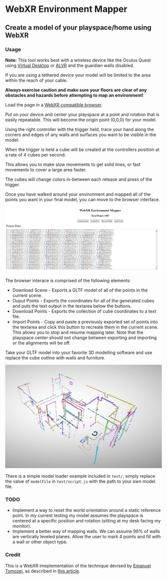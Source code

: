 # WebXR Environment Mapper

## Create a model of your playspace/home using WebXR

### Usage

**Note:** This tool works best with a wireless device like the Oculus Quest using [Virtual Desktop](https://www.vrdesktop.net/) or [ALVR](https://github.com/JackD83/ALVR/) and the guardian walls disabled.

If you are using a tethered device your model will be limited to the area within the reach of your cable.

**Always exercise caution and make sure your floors are clear of any obstacles and hazards before attempting to map an environment!**

Load the page in a [WebXR compatible browser](https://caniuse.com/#feat=webxr).

Put on your device and center your playspace at a point and rotation that is easily repeatable. This will become the origin point (0,0,0) for your model.

Using the right controller with the trigger held, trace your hand along the corners and edges of any walls and surfaces you want to be visible in the model.

When the trigger is held a cube will be created at the controllers position at a rate of 4 cubes per second.

This allows you to make slow movements to get solid lines, or fast movements to cover a large area faster.

The cubes will change colors in-between each release and press of the trigger.

Once you have walked around your environment and mapped all of the points you want in your final model, you can move to the browser interface.

![Website Screenshot](Screenshot.png)

The browser interace is comprised of the following elements:

* Download Scene - Exports a GLTF model of all of the points in the current scene.
* Ouput Points - Exports the coordinates for all of the generated cubes and puts the text output in the textarea below the buttons.
* Download Points - Exports the collection of cube coordinates to a text file.
* Import Points - Copy and paste a previously exported set of points into the textarea and click this button to recreate them in the current scene. This allows you to stop and resume mapping later. Note that the playspace center should not change between exporting and importing or the alignments will be off.

Take your GLTF model into your favorite 3D modelling software and use replace the cube outline with walls and furniture.

![Example Model](Example.jpg)

There is a simple model loader example included in `test/`, simply replace the value of `modelFile` in `test/script.js` with the path to your own model file.

### TODO

* Implement a way to reset the world orientation around a static reference point. In my current testing my model assumes the playspace is centered at a specific position and rotation (sitting at my desk facing my monitor).
* Implement a better way of mapping walls. We can assume 99% of walls are vertically leveled planes. Allow the user to mark 4 points and fill with a wall or other object type.


### Credit

This is a WebXR imeplementation of the technique devised by [Emanuel Tomozei](https://twitter.com/eman_insilico/status/1246428908356079616), as described in [this article](https://emanueltomozei.wordpress.com/2020/04/14/tutorial-how-to-map-a-vr-environment-to-your-home/).